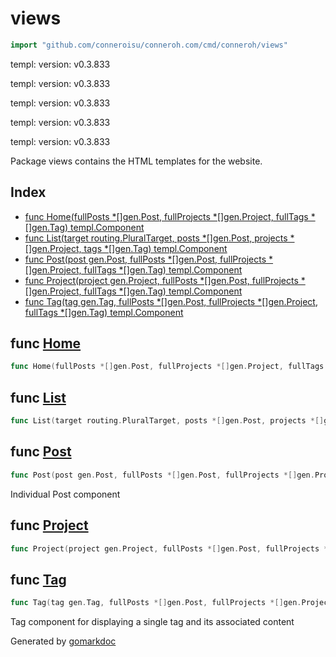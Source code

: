 <!-- gomarkdoc:embed:start -->

<!-- Code generated by gomarkdoc. DO NOT EDIT -->

# views

```go
import "github.com/conneroisu/conneroh.com/cmd/conneroh/views"
```

templ: version: v0.3.833

templ: version: v0.3.833

templ: version: v0.3.833

templ: version: v0.3.833

templ: version: v0.3.833

Package views contains the HTML templates for the website.

## Index

- [func Home\(fullPosts \*\[\]gen.Post, fullProjects \*\[\]gen.Project, fullTags \*\[\]gen.Tag\) templ.Component](<#Home>)
- [func List\(target routing.PluralTarget, posts \*\[\]gen.Post, projects \*\[\]gen.Project, tags \*\[\]gen.Tag\) templ.Component](<#List>)
- [func Post\(post gen.Post, fullPosts \*\[\]gen.Post, fullProjects \*\[\]gen.Project, fullTags \*\[\]gen.Tag\) templ.Component](<#Post>)
- [func Project\(project gen.Project, fullPosts \*\[\]gen.Post, fullProjects \*\[\]gen.Project, fullTags \*\[\]gen.Tag\) templ.Component](<#Project>)
- [func Tag\(tag gen.Tag, fullPosts \*\[\]gen.Post, fullProjects \*\[\]gen.Project, fullTags \*\[\]gen.Tag\) templ.Component](<#Tag>)


<a name="Home"></a>
## func [Home](<https://github.com/conneroisu/conneroh.com/blob/main/cmd/conneroh/views/home_templ.go#L17-L21>)

```go
func Home(fullPosts *[]gen.Post, fullProjects *[]gen.Project, fullTags *[]gen.Tag) templ.Component
```



<a name="List"></a>
## func [List](<https://github.com/conneroisu/conneroh.com/blob/main/cmd/conneroh/views/list_templ.go#L122-L127>)

```go
func List(target routing.PluralTarget, posts *[]gen.Post, projects *[]gen.Project, tags *[]gen.Tag) templ.Component
```



<a name="Post"></a>
## func [Post](<https://github.com/conneroisu/conneroh.com/blob/main/cmd/conneroh/views/posts_templ.go#L18-L23>)

```go
func Post(post gen.Post, fullPosts *[]gen.Post, fullProjects *[]gen.Project, fullTags *[]gen.Tag) templ.Component
```

Individual Post component

<a name="Project"></a>
## func [Project](<https://github.com/conneroisu/conneroh.com/blob/main/cmd/conneroh/views/projects_templ.go#L17-L22>)

```go
func Project(project gen.Project, fullPosts *[]gen.Post, fullProjects *[]gen.Project, fullTags *[]gen.Tag) templ.Component
```



<a name="Tag"></a>
## func [Tag](<https://github.com/conneroisu/conneroh.com/blob/main/cmd/conneroh/views/tags_templ.go#L18-L23>)

```go
func Tag(tag gen.Tag, fullPosts *[]gen.Post, fullProjects *[]gen.Project, fullTags *[]gen.Tag) templ.Component
```

Tag component for displaying a single tag and its associated content

Generated by [gomarkdoc](<https://github.com/princjef/gomarkdoc>)


<!-- gomarkdoc:embed:end -->
